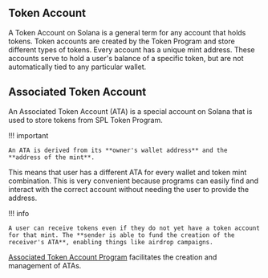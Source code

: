 ## Token Account

A Token Account on Solana is a general term for any account that holds tokens. Token accounts are created by the Token Program and store different types of tokens. Every account has a unique mint address. These accounts serve to hold a user's balance of a specific token, but are not automatically tied to any particular wallet.

## Associated Token Account

An Associated Token Account (ATA) is a special account on Solana that is used to store tokens from SPL Token Program.

!!! important

    An ATA is derived from its **owner's wallet address** and the **address of the mint**.

This means that user has a different ATA for every wallet and token mint combination. This is very convenient because programs can easily find and interact with the correct account without needing the user to provide the address.

!!! info

    A user can receive tokens even if they do not yet have a token account for that mint. The **sender is able to fund the creation of the receiver's ATA**, enabling things like airdrop campaigns.

[Associated Token Account Program](https://spl.solana.com/associated-token-account) facilitates the creation and management of ATAs.

